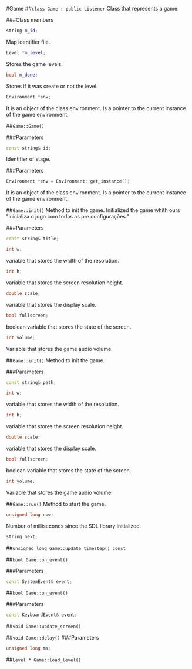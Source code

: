 #Game
##```class Game : public Listener```
Class that represents a game.

###Class members
```c++
string m_id;
```
Map identifier file.

```c++
Level *m_level;
```
Stores the game levels.

```c++
bool m_done;
```
Stores if it was create or not the level.

```c++
Environment *env;
```
It is an object of the class environment. Is a pointer to the current instance of the game environment.


##```Game::Game()```


###Parameters
```c++
const string& id;
```
Identifier of stage.


###Parameters
```c++
Environment *env = Environment::get_instance();
```
It is an object of the class environment. Is a pointer to the current instance of the game environment.

##```Game::init()```
Method to init the game.
Initialized the game whith ours 
"inicializa o jogo com todas as pre configurações."

###Parameters
```c++
const string& title;
```
```c++
int w;
```
variable that stores the width of the resolution.

```c++
int h;
```
variable that stores the screen resolution height.

```c++
double scale;
```
variable that stores the display scale.

```c++
bool fullscreen;
```
boolean variable that stores the state of the screen.

```c++
int volume;
```
Variable that stores the game audio volume.

##```Game::init()```
Method to init the game.

###Parameters
```c++
const string& path;
```
```c++
int w;
```
variable that stores the width of the resolution.

```c++
int h;
```
variable that stores the screen resolution height.

```c++
double scale;
```
variable that stores the display scale.

```c++
bool fullscreen;
```
boolean variable that stores the state of the screen.

```c++
int volume;
```
Variable that stores the game audio volume.


##```Game::run()```
Method to start the game.

```c++
unsigned long now;
```
Number of milliseconds since the SDL library initialized. 

```c++
string next;
```


##```unsigned long Game::update_timestep() const```


##```bool Game::on_event()```


###Parameters
```c++
const SystemEvent& event;
```


##```bool Game::on_event()```


###Parameters
```c++
const KeyboardEvent& event;
```

##```void Game::update_screen()```


##```void Game::delay()```
###Parameters
```c++
unsigned long ms;
```

##```Level * Game::load_level()```


